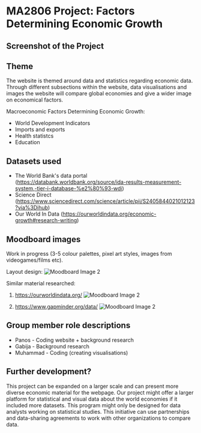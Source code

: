 # MA2806 Project: Factors Determining ​Economic Growth

## Screenshot of the Project


## Theme
The website is themed around data and statistics regarding economic data. Through different subsections within the website, data visualisations and images the website will compare global economies and give a wider image on economical factors.
 
Macroeconomic Factors Determining ​Economic Growth:
- World Development Indicators
- Imports and exports
- Health statistcs
- Education

## Datasets used

- The World Bank's data portal (https://databank.worldbank.org/source/ida-results-measurement-system,-tier-i-database-%e2%80%93-wdi)
- Science Direct (https://www.sciencedirect.com/science/article/pii/S2405844021012123?via%3Dihub)
- Our World In Data (https://ourworldindata.org/economic-growth#research-writing)

## Moodboard images

Work in progress
(3-5 colour palettes, pixel art styles, images from videogames/films etc).

Layout design:
![Moodboard Image 2](https://github.com/panosleontsinis/MA2806-Economic-Growth-2411209-2403156-2401374/raw/main/Capture.PNG)

Similar material researched:
1. https://ourworldindata.org/
![Moodboard Image 2](https://github.com/panosleontsinis/MA2806-Economic-Growth-2411209-2403156-2401374/raw/main/Capture.PNG)

2. https://www.gapminder.org/data/
![Moodboard Image 2](https://github.com/panosleontsinis/MA2806-Economic-Growth-2411209-2403156-2401374/raw/main/Capture.PNG)

## Group member role descriptions
- Panos - Coding website + background research
- Gabija - Background research
- Muhammad - Coding (creating visualisations)

## Further development?
This project can be expanded on a larger scale and can present more diverse economic material for the webpage. Our project might offer a larger platform for statistical and visual data about the world economies if it included more datasets. This program might only be designed for data analysts working on statistical studies. This initiative can use partnerships and data-sharing agreements to work with other organizations to compare data.
